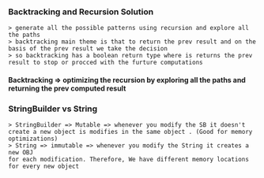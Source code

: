 ### Backtracking and Recursion Solution 

    > generate all the possible patterns using recursion and explore all the paths 
    > backtracking main theme is that to return the prev result and on the basis of the prev result we take the decision 
    > so backtracking has a boolean return type where is returns the prev result to stop or procced with the furture computations

#### Backtracking => optimizing the recursion by exploring all the paths and returning the prev computed result 

### StringBuilder vs String

    > StringBuilder => Mutable => whenever you modify the SB it doesn't create a new object is modifies in the same object . (Good for memory optimizations)
    > String => immutable => whenever you modify the String it creates a new OBJ
    for each modification. Therefore, We have different memory locations for every new object
